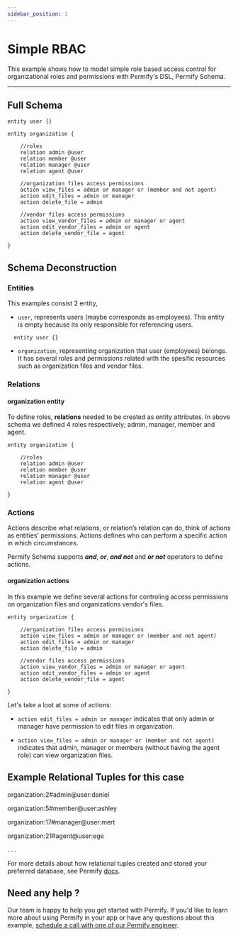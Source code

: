 ```yaml
---
sidebar_position: 1
---
```


# Simple RBAC

This example shows how to model simple role based access control for organizational roles and permissions with Permify's DSL, Permify Schema.

-------

## Full Schema

```perm
entity user {} 

entity organization {

    //roles 
    relation admin @user    
    relation member @user    
    relation manager @user    
    relation agent @user  

    //organization files access permissions
    action view_files = admin or manager or (member and not agent)
    action edit_files = admin or manager
    action delete_file = admin 

    //vendor files access permissions
    action view_vendor_files = admin or manager or agent
    action edit_vendor_files = admin or agent
    action delete_vendor_file = agent

} 
```

## Schema Deconstruction

### Entities

This examples consist 2 entity, 

- `user`, represents users (maybe corresponds as employees). This entity is empty because its only responsible for referencing users.

```perm
  entity user {}
```

- `organization`, representing organization that user (employees) belongs. It has several roles and permissions related with the spesific resources such as organization files and vendor files.

### Relations

#### organization entity

To define roles, **relations** needed to be created as entity attributes. In above schema we defined 4 roles respectively; admin, manager, member and agent. 

```perm
entity organization {

    //roles 
    relation admin @user    
    relation member @user    
    relation manager @user 
    relation agent @user     

}
```
### Actions

Actions describe what relations, or relation’s relation can do, think of actions as entities' permissions. Actions defines who can perform a specific action in which circumstances.

Permify Schema supports ***and***, ***or***, ***and not*** and ***or not*** operators to define actions. 

#### organization actions

In this example we define several actions for controling access permissions on organization files and organizations vendor's files.

```perm
entity organization {

    //organization files access permissions
    action view_files = admin or manager or (member and not agent)
    action edit_files = admin or manager
    action delete_file = admin 

    //vendor files access permissions
    action view_vendor_files = admin or manager or agent
    action edit_vendor_files = admin or agent
    action delete_vendor_file = agent

} 
```

Let's take a loot at some of actions:

- ``action edit_files = admin or manager`` 
indicates that only admin or manager have permission to edit files in organization.

- ``action view_files = admin or manager or (member and not agent)``
indicates that admin, manager or members (without having the agent role) can view organization files.


## Example Relational Tuples for this case

organization:2#admin@user:daniel

organization:5#member@user:ashley

organization:17#manager@user:mert

organization:21#agent@user:ege

.
.
.

For more details about how relational tuples created and stored your preferred database, see Permify [docs](https://docs.permify.co/docs/relational-tuples).

## Need any help ?

Our team is happy to help you get started with Permify. If you'd like to learn more about using Permify in your app or have any questions about this example, [schedule a call with one of our Permify engineer](https://calendly.com/ege-permify/30min).

